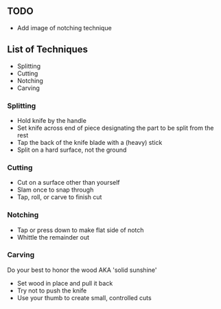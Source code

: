 ## TODO
* Add image of notching technique

## List of Techniques
* Splitting
* Cutting
* Notching
* Carving

### Splitting
* Hold knife by the handle
* Set knife across end of piece designating the part to be split from the rest
* Tap the back of the knife blade with a (heavy) stick
* Split on a hard surface, not the ground

### Cutting
* Cut on a surface other than yourself
* Slam once to snap through
* Tap, roll, or carve to finish cut

### Notching
* Tap or press down to make flat side of notch
* Whittle the remainder out

### Carving
Do your best to honor the wood AKA 'solid sunshine'

* Set wood in place and pull it back
* Try not to push the knife
* Use your thumb to create small, controlled cuts